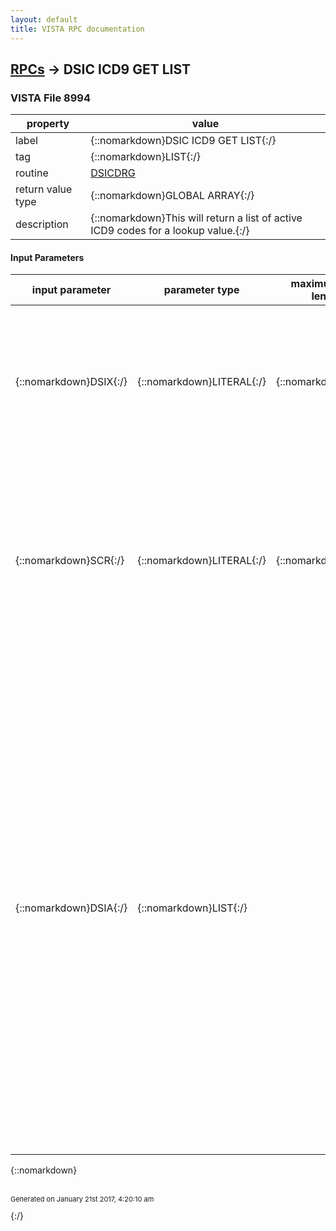 ```yaml
---
layout: default
title: VISTA RPC documentation
---
```




## [RPCs](TableOfContent.md) &#8594; DSIC ICD9 GET LIST 



### VISTA File 8994 


 property | value 
--- | --- 
 label | {::nomarkdown}DSIC ICD9 GET LIST{:/}
 tag | {::nomarkdown}LIST{:/}
 routine | [DSICDRG](http://code.osehra.org/dox/Routine_DSICDRG_source.html)
 return value type | {::nomarkdown}GLOBAL ARRAY{:/}
 description | {::nomarkdown}This will return a list of active ICD9 codes for a lookup value.{:/}

#### Input Parameters

| input parameter | parameter type | maximum data length | required | description | 
| --- | --- | --- | --- | --- | 
| {::nomarkdown}DSIX{:/} | {::nomarkdown}LITERAL{:/} | {::nomarkdown}50{:/} | {::nomarkdown}true{:/} | {::nomarkdown} Old method of calling this procedure:    This is the Lexicon lookup value.  New method of calling this procedure:    Under the new method this parameter would be set to NULL.  Please see parameter DSIA details on new call procedure.{:/} | 
| {::nomarkdown}SCR{:/} | {::nomarkdown}LITERAL{:/} | {::nomarkdown}1{:/} | {::nomarkdown}true{:/} | {::nomarkdown} Old method of calling this procedure:    If SCR=\P\, then the matches to the lookup value will be screened    to only return diagnoses which are acceptable as principal diagnoses.  New method of calling this procedure:    Under the new method SCR would be set to NULL.  Please see parameter DSIA for details on new calling procedure.{:/} | 
| {::nomarkdown}DSIA{:/} | {::nomarkdown}LIST{:/} |  | {::nomarkdown}true{:/} | {::nomarkdown} New method for calling this subroutine:     An input array \DSIA\ will have to be set up in following format:       DSIA(0) = \LOOKUP^Value\            user input lookup value     DSIA(1) = \CHKSCR^Value\            If value set to \P\, only valid ICD9 codes that are eligible            to be principle diagnosis will be returned.     DSIA(2) = \ACTDATE^Value\ (ACTDATE is in Fileman format, NULL dates            will be set to Today) The eligibility date of the ICD9 code.     DSIA(3) = \MAX^Value\ (100 is the default)             The maximum number of diagnosis you want returned.           TOTALS = RR(0)= P1^P2 - Will only be returned for new call                                  method                    P1 = # of codes returned                    P2 = total number of codes considered               Example:                    DSIX - Leave NULL                    SCR  - Leave NULL                    SS(0)=\LOOKUP^137\                    SS(1)=\CHKSCR^P\                    SS(2)=\ACTDATE^\                    SS(3)=\MAX^N\              D LIST^DSICDRG(.RR,,,.SS)  Return: RR =\^TMP(\DSIC\,5876)\{:/} | 

{::nomarkdown} <br/><br/><p style="font-size: 11px">Generated on January 21st 2017, 4:20:10 am</p>{:/}